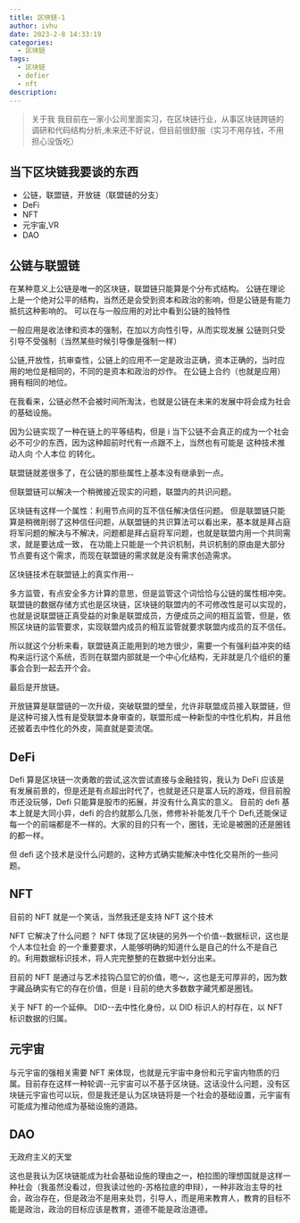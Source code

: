 ```yaml
---
title: 区块链-1
author: ivhu
date: 2023-2-8 14:33:19
categories:
  - 区块链
tags:
  - 区块链
  - defier
  - nft
description:
---
```


> 关于我
> 我目前在一家小公司里面实习，在区块链行业，从事区块链跨链的调研和代码结构分析,未来还不好说，但目前很舒服（实习不用存钱，不用担心没饭吃）

## 当下区块链我要谈的东西

- 公链，联盟链，开放链（联盟链的分支）
- DeFi
- NFT
- 元宇宙,VR
- DAO

## 公链与联盟链

在某种意义上公链是唯一的区块链，联盟链只能算是个分布式结构。
公链在理论上是一个绝对公平的结构，当然还是会受到资本和政治的影响，但是公链是有能力抵抗这种影响的。
可以在与一般应用的对比中看到公链的独特性

一般应用是收法律和资本的强制，在加以方向性引导，从而实现发展
公链则只受引导不受强制（当然某些时候引导像是强制一样）

公链,开放性，抗审查性，公链上的应用不一定是政治正确，资本正确的，当时应用的地位是相同的，不同的是资本和政治的炒作。
在公链上合约（也就是应用）拥有相同的地位。

在我看来，公链必然不会被时间所淘汰，也就是公链在未来的发展中将会成为社会的基础设施。

因为公链实现了一种在链上的平等结构，但是 i 当下公链不会真正的成为一个社会必不可少的东西，因为这种超前时代有一点跟不上，当然也有可能是 这种技术推动人向 个人本位 的转化。

联盟链就差很多了，在公链的那些属性上基本没有继承到一点。

但联盟链可以解决一个稍微接近现实的问题，联盟内的共识问题。

区块链有这样一个属性：利用节点间的互不信任解决信任问题。
但是联盟链只能算是稍微削弱了这种信任问题，从联盟链的共识算法可以看出来，基本就是拜占庭将军问题的解决与不解决，问题都是拜占庭将军问题，也就是联盟内用一个共同需求，就是要达成一致，
在功能上只能是一个共识机制，共识机制的原由是大部分节点要有这个需求，而现在联盟链的需求就是没有需求创造需求。

区块链技术在联盟链上的真实作用--

多方监管，有点安全多方计算的意思，但是监管这个词恰恰与公链的属性相冲突。
联盟链的数据存储方式也是区块链，区块链的联盟内的不可修改性是可以实现的，也就是说联盟链正真受益的对象是联盟成员，方便成员之间的相互监管，但是，依照区块链的监管要求，实现联盟内成员的相互监管就要求联盟内成员的互不信任。

所以就这个分析来看，联盟链真正能用到的地方很少，需要一个有强利益冲突的结构来运行这个系统，否则在联盟内部就是一个中心化结构，无非就是几个组织的董事会合到一起去开个会。

最后是开放链。

开放链算是联盟链的一次升级，突破联盟的壁垒，允许非联盟成员接入联盟链，但是这种可接入性有是受联盟本身审查的，联盟形成一种新型的中性化机构，并且他还披着去中性化的外皮，简直就是耍流氓。

## DeFi

Defi 算是区块链一次勇敢的尝试,这次尝试直接与金融挂钩，我认为 DeFi 应该是有发展前景的，但是还是有点超出时代了，也就是还只是富人玩的游戏，但目前股市还没玩够，Defi 只能算是股市的拓展，并没有什么真实的意义。
目前的 defi 基本上就是大同小异，defi 的合约就那么几张，修修补补能发几千个 Defi,还能保证每一个的前端都是不一样的。大家的目的只有一个，圈钱，无论是被圈的还是圈钱的都一样。

但 defi 这个技术是没什么问题的，这种方式确实能解决中性化交易所的一些问题。

## NFT

目前的 NFT 就是一个笑话，当然我还是支持 NFT 这个技术

NFT 它解决了什么问题？
NFT 体现了区块链的另外一个价值--数据标识，这也是 个人本位社会 的一个重要要求，人能够明确的知道什么是自己的什么不是自己的。利用数据标识技术，将人完完整整的在数据中划分出来。

目前的 NFT 是通过与艺术挂钩凸显它的价值，嗯～，这也是无可厚非的，因为数字藏品确实有它的存在价值，但是 i 目前的绝大多数数字藏凭都是圈钱。

关于 NFT 的一个延伸。
DID--去中性化身份，以 DID 标识人的村存在，以 NFT 标识数据的归属。

## 元宇宙

与元宇宙的强相关需要 NFT 来体现，也就是元宇宙中身份和元宇宙内物质的归属。目前存在这样一种轮调--元宇宙可以不基于区块链。这话没什么问题，没有区块链元宇宙也可以玩，但是我还是认为区块链将是一个社会的基础设置，元宇宙有可能成为推动他成为基础设施的道路。

## DAO

无政府主义的天堂

这也是我认为区块链能成为社会基础设施的理由之一，柏拉图的理想国就是这样一种社会（我虽然没看过，但我读过他的-苏格拉底的申辩），一种非政治主导的社会，政治存在，但是政治不是用来处罚，引导人，而是用来教育人，教育的目标不能是政治，政治的目标应该是教育，道德不能是政治道德。
